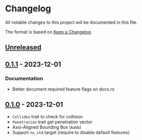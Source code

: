 # Changelog

All notable changes to this project will be documented in this file.

The format is based on [Keep a Changelog](https://keepachangelog.com/en/1.0.0/).


## [Unreleased]


## [0.1.1] - 2023-12-01

### Documentation

* Better document required feature flags on docs.rs


## [0.1.0] - 2023-12-01

* `Collides` trait to check for collision
* `Penetration` trait get penetration vector
* Axis-Aligned Bounding Box (`Aabb`)
* Support `no_std` target (require to disable default features)

[Unreleased]: https://github.com/jcornaz/beancount_parser_2/compare/v0.1.1...HEAD
[0.1.1]: https://github.com/jcornaz/beancount_parser_2/compare/v0.1.0...v0.1.1
[0.1.0]: https://github.com/jcornaz/collision2d/compare/...v0.1.0
